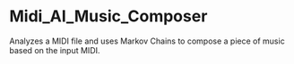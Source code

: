 # Midi_AI_Music_Composer
Analyzes a MIDI file and uses Markov Chains to compose a piece of music based on the input MIDI.

